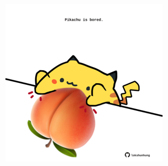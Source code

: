 <!-- built at 11/10/2025, 01:27:37 UTC -->
<p align="center">
  <img width="500" height="500" src="./ReadmeImage.svg">
</p>
